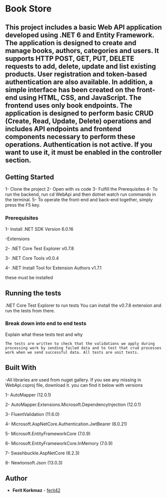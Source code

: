 # Book Store

## This project includes a basic Web API application developed using .NET 6 and Entity Framework. The application is designed to create and manage books, authors, categories and users. It supports HTTP POST, GET, PUT, DELETE requests to add, delete, update and list existing products. User registration and token-based authentication are also available. In addition, a simple interface has been created on the front-end using HTML, CSS, and JavaScript. The frontend uses only book endpoints. The application is designed to perform basic CRUD (Create, Read, Update, Delete) operations and includes API endpoints and frontend components necessary to perform these operations. Authentication is not active. If you want to use it, it must be enabled in the controller section.

## Getting Started

1- Clone the project
2- Open with vs code
3- Fulfill the Prerequisites
4- To run the backend, run cd WebApi and then dotnet watch run commands in the terminal.
5- To operate the front-end and back-end together, simply press the F5 key.

### Prerequisites

1- Install .NET SDK Version 6.0.16

-Extensions

2- .NET Core Test Explorer v0.7.8

3- .NET Core Tools v0.0.4

4- .NET Install Tool for Extension Authors v1.7.1

these must be installed

## Running the tests

.NET Core Test Explorer to run tests
You can install the v0.7.8 extension and run the tests from there.

### Break down into end to end tests

Explain what these tests test and why

```
The tests are written to check that the validations we apply during processing work by sending failed data and to test that crud processes work when we send successful data. All tests are unit tests.
```

## Built With

-All libraries are used from nuget gallery. If you see any missing in WebApi.csproj file, download it. you can find it below with versions

1- AutoMapper (12.0.1)

2- AutoMapper.Extensions.Microsoft.DependencyInjection (12.0.1)

3- FluentValidation (11.6.0)

4- Microsoft.AspNetCore.Authentication.JwtBearer (6.0.21)

5- Microsoft.EntityFrameworkCore (7.0.9)

6- Microsoft.EntityFrameworkCore.InMemory (7.0.9)

7- Swashbuckle.AspNetCore (6.2.3)

8- Newtonsoft.Json (13.0.3)

## Author

- **Ferit Korkmaz** - [ferit42](https://github.com/ferit42)
